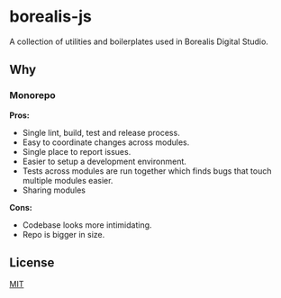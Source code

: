 # borealis-js

A collection of utilities and boilerplates used in Borealis Digital Studio.

## Why

### Monorepo

**Pros:**

- Single lint, build, test and release process.
- Easy to coordinate changes across modules.
- Single place to report issues.
- Easier to setup a development environment.
- Tests across modules are run together which finds bugs that touch multiple modules easier.
- Sharing modules 

**Cons:**

- Codebase looks more intimidating.
- Repo is bigger in size.

## License

[MIT](LICENSE)
